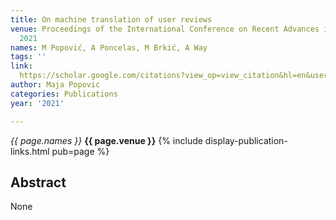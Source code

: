 ```yaml
---
title: On machine translation of user reviews
venue: Proceedings of the International Conference on Recent Advances in Natural …,
  2021
names: M Popović, A Poncelas, M Brkić, A Way
tags: ''
link: 
  https://scholar.google.com/citations?view_op=view_citation&hl=en&user=KdAV2Y0AAAAJ&pagesize=5&sortby=pubdate&citation_for_view=KdAV2Y0AAAAJ:ye4kPcJQO24C
author: Maja Popovic
categories: Publications
year: '2021'

---
```


*{{ page.names }}*
**{{ page.venue }}**
{% include display-publication-links.html pub=page %}
## Abstract

None
